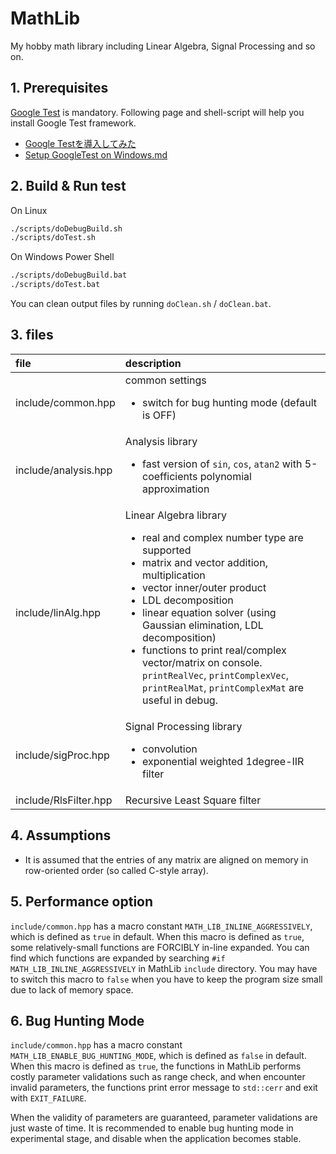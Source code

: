 # MathLib

My hobby math library including Linear Algebra, Signal Processing and so on.

## 1. Prerequisites

[Google Test](https://github.com/google/googletest) is mandatory.
Following page and shell-script will help you install Google Test framework.

* [Google Testを導入してみた](https://qiita.com/y-vectorfield/items/6238cfd2d9c34aefe364)
* [Setup GoogleTest on Windows.md](https://gist.github.com/motchy869/22d873415722a1c10bc77d3f761339dc)

## 2. Build & Run test

On Linux

```sh
./scripts/doDebugBuild.sh
./scripts/doTest.sh
```

On Windows Power Shell

```bat
./scripts/doDebugBuild.bat
./scripts/doTest.bat
```

You can clean output files by running `doClean.sh` / `doClean.bat`.

## 3. files

|file|description|
|:---|:---|
|include/common.hpp|common settings<ul><li>switch for bug hunting mode (default is OFF)</li></ul>|
|include/analysis.hpp|Analysis library<ul><li>fast version of `sin`, `cos`, `atan2` with 5-coefficients polynomial approximation</li></ul>|
|include/linAlg.hpp|Linear Algebra library<ul><li>real and complex number type are supported</li><li>matrix and vector addition, multiplication</li><li>vector inner/outer product</li><li>LDL decomposition</li><li>linear equation solver (using Gaussian elimination, LDL decomposition)</li><li>functions to print real/complex vector/matrix on console. `printRealVec`, `printComplexVec`, `printRealMat`, `printComplexMat` are useful in debug.</li></ul>|
|include/sigProc.hpp|Signal Processing library<ul><li>convolution</li><li>exponential weighted 1degree-IIR filter</li></ul>|
|include/RlsFilter.hpp|Recursive Least Square filter|

## 4. Assumptions

* It is assumed that the entries of any matrix are aligned on memory in row-oriented order (so called C-style array).

## 5. Performance option

`include/common.hpp` has a macro constant `MATH_LIB_INLINE_AGGRESSIVELY`, which is defined as `true` in default.
When this macro is defined as `true`, some relatively-small functions are FORCIBLY in-line expanded.
You can find which functions are expanded by searching `#if MATH_LIB_INLINE_AGGRESSIVELY` in MathLib `include` directory.
You may have to switch this macro to `false` when you have to keep the program size small due to lack of memory space.

## 6. Bug Hunting Mode

`include/common.hpp` has a macro constant `MATH_LIB_ENABLE_BUG_HUNTING_MODE`, which is defined as `false` in default.
When this macro is defined as `true`, the functions in MathLib performs costly parameter validations such as range check, and when encounter invalid parameters, the functions print error message to `std::cerr` and exit with `EXIT_FAILURE`.

When the validity of parameters are guaranteed, parameter validations are just waste of time.
It is recommended to enable bug hunting mode in experimental stage, and disable when the application becomes stable.
